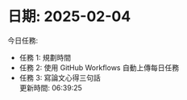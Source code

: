 # 日期: 2025-02-04
今日任務:
- 任務 1: 規劃時間
- 任務 2: 使用 GitHub Workflows 自動上傳每日任務
- 任務 3: 寫論文心得三句話  
更新時間: 06:39:25
